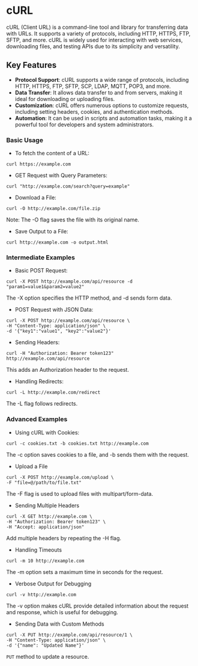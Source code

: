 # cURL

cURL (Client URL) is a command-line tool and library for transferring data with URLs. It supports a variety of protocols, including HTTP, HTTPS, FTP, SFTP, and more. cURL is widely used for interacting with web services, downloading files, and testing APIs due to its simplicity and versatility.

## Key Features

- **Protocol Support**: cURL supports a wide range of protocols, including HTTP, HTTPS, FTP, SFTP, SCP, LDAP, MQTT, POP3, and more.
- **Data Transfer**: It allows data transfer to and from servers, making it ideal for downloading or uploading files.
- **Customization**: cURL offers numerous options to customize requests, including setting headers, cookies, and authentication methods.
- **Automation**: It can be used in scripts and automation tasks, making it a powerful tool for developers and system administrators.

### Basic Usage

- To fetch the content of a URL:

```
curl https://example.com
```

- GET Request with Query Parameters:

```
curl "http://example.com/search?query=example"
```

- Download a File:

```
curl -O http://example.com/file.zip
```

Note: The -O flag saves the file with its original name.

- Save Output to a File:

```
curl http://example.com -o output.html
```

### Intermediate Examples

- Basic POST Request:

```
curl -X POST http://example.com/api/resource -d "param1=value1&param2=value2"
```

The -X option specifies the HTTP method, and -d sends form data.

- POST Request with JSON Data:

```
curl -X POST http://example.com/api/resource \
-H "Content-Type: application/json" \
-d '{"key1":"value1", "key2":"value2"}'
```

- Sending Headers:

```
curl -H "Authorization: Bearer token123" http://example.com/api/resource
```

This adds an Authorization header to the request.

- Handling Redirects:

```
curl -L http://example.com/redirect
```

The -L flag follows redirects.

### Advanced Examples

- Using cURL with Cookies:

```
curl -c cookies.txt -b cookies.txt http://example.com
```

The -c option saves cookies to a file, and -b sends them with the request.

- Upload a File

```
curl -X POST http://example.com/upload \
-F "file=@/path/to/file.txt"
```

The -F flag is used to upload files with multipart/form-data.

- Sending Multiple Headers

```
curl -X GET http://example.com \
-H "Authorization: Bearer token123" \
-H "Accept: application/json"
```

Add multiple headers by repeating the -H flag.

- Handling Timeouts

```
curl -m 10 http://example.com
```

The -m option sets a maximum time in seconds for the request.


- Verbose Output for Debugging

```
curl -v http://example.com
```

The -v option makes cURL provide detailed information about the request and response, which is useful for debugging.

- Sending Data with Custom Methods

```
curl -X PUT http://example.com/api/resource/1 \
-H "Content-Type: application/json" \
-d '{"name": "Updated Name"}'
```

`PUT` method to update a resource.

